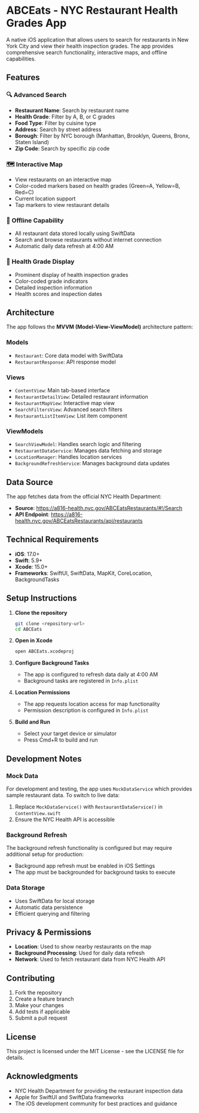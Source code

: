 # ABCEats - NYC Restaurant Health Grades App

A native iOS application that allows users to search for restaurants in New York City and view their health inspection grades. The app provides comprehensive search functionality, interactive maps, and offline capabilities.

## Features

### 🔍 Advanced Search

- **Restaurant Name**: Search by restaurant name
- **Health Grade**: Filter by A, B, or C grades
- **Food Type**: Filter by cuisine type
- **Address**: Search by street address
- **Borough**: Filter by NYC borough (Manhattan, Brooklyn, Queens, Bronx, Staten Island)
- **Zip Code**: Search by specific zip code

### 🗺️ Interactive Map

- View restaurants on an interactive map
- Color-coded markers based on health grades (Green=A, Yellow=B, Red=C)
- Current location support
- Tap markers to view restaurant details

### 📱 Offline Capability

- All restaurant data stored locally using SwiftData
- Search and browse restaurants without internet connection
- Automatic daily data refresh at 4:00 AM

### 🏥 Health Grade Display

- Prominent display of health inspection grades
- Color-coded grade indicators
- Detailed inspection information
- Health scores and inspection dates

## Architecture

The app follows the **MVVM (Model-View-ViewModel)** architecture pattern:

### Models

- `Restaurant`: Core data model with SwiftData
- `RestaurantResponse`: API response model

### Views

- `ContentView`: Main tab-based interface
- `RestaurantDetailView`: Detailed restaurant information
- `RestaurantMapView`: Interactive map view
- `SearchFiltersView`: Advanced search filters
- `RestaurantListItemView`: List item component

### ViewModels

- `SearchViewModel`: Handles search logic and filtering
- `RestaurantDataService`: Manages data fetching and storage
- `LocationManager`: Handles location services
- `BackgroundRefreshService`: Manages background data updates

## Data Source

The app fetches data from the official NYC Health Department:

- **Source**: https://a816-health.nyc.gov/ABCEatsRestaurants/#!/Search
- **API Endpoint**: https://a816-health.nyc.gov/ABCEatsRestaurants/api/restaurants

## Technical Requirements

- **iOS**: 17.0+
- **Swift**: 5.9+
- **Xcode**: 15.0+
- **Frameworks**: SwiftUI, SwiftData, MapKit, CoreLocation, BackgroundTasks

## Setup Instructions

1. **Clone the repository**

   ```bash
   git clone <repository-url>
   cd ABCEats
   ```

2. **Open in Xcode**

   ```bash
   open ABCEats.xcodeproj
   ```

3. **Configure Background Tasks**

   - The app is configured to refresh data daily at 4:00 AM
   - Background tasks are registered in `Info.plist`

4. **Location Permissions**

   - The app requests location access for map functionality
   - Permission description is configured in `Info.plist`

5. **Build and Run**
   - Select your target device or simulator
   - Press Cmd+R to build and run

## Development Notes

### Mock Data

For development and testing, the app uses `MockDataService` which provides sample restaurant data. To switch to live data:

1. Replace `MockDataService()` with `RestaurantDataService()` in `ContentView.swift`
2. Ensure the NYC Health API is accessible

### Background Refresh

The background refresh functionality is configured but may require additional setup for production:

- Background app refresh must be enabled in iOS Settings
- The app must be backgrounded for background tasks to execute

### Data Storage

- Uses SwiftData for local storage
- Automatic data persistence
- Efficient querying and filtering

## Privacy & Permissions

- **Location**: Used to show nearby restaurants on the map
- **Background Processing**: Used for daily data refresh
- **Network**: Used to fetch restaurant data from NYC Health API

## Contributing

1. Fork the repository
2. Create a feature branch
3. Make your changes
4. Add tests if applicable
5. Submit a pull request

## License

This project is licensed under the MIT License - see the LICENSE file for details.

## Acknowledgments

- NYC Health Department for providing the restaurant inspection data
- Apple for SwiftUI and SwiftData frameworks
- The iOS development community for best practices and guidance
